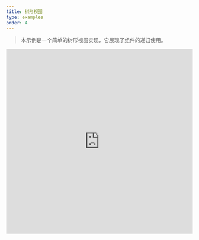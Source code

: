 ```yaml
---
title: 树形视图
type: examples
order: 4
---
```


> 本示例是一个简单的树形视图实现，它展现了组件的递归使用。

<iframe width="100%" height="500" src="https://jsfiddle.net/chrisvfritz/pnqzspoe/embedded/result,html,js,css" allowfullscreen="allowfullscreen" frameborder="0"></iframe>
